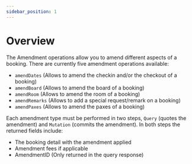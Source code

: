 ```yaml
---
sidebar_position: 1
---
```


# Overview

The Amendment operations allow you to amend different aspects of a booking. There are currently five amendment operations available:

* `amendDates` (Allows to amend the checkin and/or the checkout of a booking)
* `amendBoard` (Allows to amend the board of a booking)
* `amendRoom` (Allows to amend the room of a booking)
* `amendRemarks` (Allows to add a special request/remark on a booking)
* `amendPaxes` (Allows to amend the paxes of a booking)

Each amendment type must be performed in two steps, `Query` (quotes the amendment) and `Mutation` (commits the amendment). In both steps the returned fields include:

* The booking detail with the amendment applied
* Amendment fees if applicable
* AmendmentID (Only returned in the query response)

